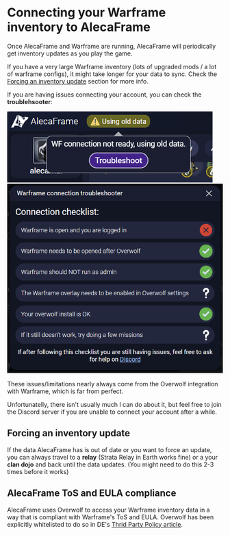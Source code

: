 # Connecting your Warframe inventory to AlecaFrame

Once AlecaFrame and Warframe are running, AlecaFrame will periodically get inventory updates as you play the game.

If you have a very large Warframe inventory (lots of upgraded mods / a lot of warframe configs), it might take longer for your data to sync. Check the [Forcing an inventory update](#forcing-an-inventory-update) section for more info.

If you are having issues connecting your account, you can check the **troublehsooter**:

![Troubleshooter1](assets/Troubleshooter1.png)
![Troubleshooter1](assets/Troubleshooter2.png)

These issues/limitations nearly always come from the Overwolf integration with Warframe, which is far from perfect. 

Unfortunatelly, there isn't usually much I can do about it, but feel free to join the Discord server if you are unable to connect your account after a while.  

## Forcing an inventory update

If the data AlecaFrame has is out of date or you want to force an update, you can always travel to a **relay** (Strata Relay in Earth works fine) or a your **clan dojo** and back until the data updates. (You might need to do this 2-3 times before it works)

## AlecaFrame ToS and EULA compliance

AlecaFrame uses Overwolf to access your Warframe inventory data in a way that is compliant with Warframe's ToS and EULA. Overwolf has been explicitly whitelisted to do so in DE's [Thrid Party Policy article](https://support.warframe.com/hc/en-us/articles/360030014351-Third-Party-Software-and-You).
